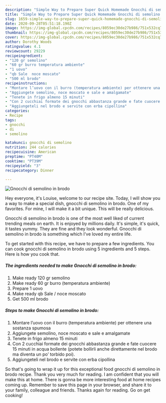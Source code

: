```yaml
---
description: "Simple Way to Prepare Super Quick Homemade Gnocchi di semolino in brodo"
title: "Simple Way to Prepare Super Quick Homemade Gnocchi di semolino in brodo"
slug: 1659-simple-way-to-prepare-super-quick-homemade-gnocchi-di-semolino-in-brodo
date: 2020-09-28T05:51:18.190Z
image: https://img-global.cpcdn.com/recipes/8059ec30de27b986/751x532cq70/gnocchi-di-semolino-in-brodo-recipe-main-photo.jpg
thumbnail: https://img-global.cpcdn.com/recipes/8059ec30de27b986/751x532cq70/gnocchi-di-semolino-in-brodo-recipe-main-photo.jpg
cover: https://img-global.cpcdn.com/recipes/8059ec30de27b986/751x532cq70/gnocchi-di-semolino-in-brodo-recipe-main-photo.jpg
author: Dorothy Woods
ratingvalue: 4.1
reviewcount: 29229
recipeingredient:
- "120 gr semolino"
- "60 gr burro temperatura ambiente"
- "1 uovo"
- "qb Sale  noce moscato"
- "500 ml brodo"
recipeinstructions:
- "Montare l’uovo con il burro (temperatura ambiente) per ottenere una sostanza spumosa"
- "Aggiungete semolino, noce moscato e sale e amalgamate"
- "Tenete in frigo almeno 15 minuti"
- "Con 2 cucchiai formate dei gnocchi abbastanza grande e fate cuocere 15 minuti in acqua bollente (potete bollirli anche direttamente nel brodo ma diventa un po’ torbido poi)."
- "Aggiungeteli nel brodo e servite con erba cipollina"
categories:
- Recipe
tags:
- gnocchi
- di
- semolino

katakunci: gnocchi di semolino 
nutrition: 244 calories
recipecuisine: American
preptime: "PT40M"
cooktime: "PT39M"
recipeyield: "3"
recipecategory: Dinner

---
```



![Gnocchi di semolino in brodo](https://img-global.cpcdn.com/recipes/8059ec30de27b986/751x532cq70/gnocchi-di-semolino-in-brodo-recipe-main-photo.jpg)

Hey everyone, it's Louise, welcome to our recipe site. Today, I will show you a way to make a special dish, gnocchi di semolino in brodo. One of my favorites. For mine, I will make it a bit unique. This will be really delicious.

Gnocchi di semolino in brodo is one of the most well liked of current trending meals on earth. It is enjoyed by millions daily. It's simple, it's quick, it tastes yummy. They are fine and they look wonderful. Gnocchi di semolino in brodo is something which I've loved my entire life.




To get started with this recipe, we have to prepare a few ingredients. You can cook gnocchi di semolino in brodo using 5 ingredients and 5 steps. Here is how you cook that.

<!--inarticleads1-->

##### The ingredients needed to make Gnocchi di semolino in brodo:

1. Make ready 120 gr semolino
1. Make ready 60 gr burro (temperatura ambiente)
1. Prepare 1 uovo
1. Make ready qb Sale / noce moscato
1. Get 500 ml brodo




<!--inarticleads2-->

##### Steps to make Gnocchi di semolino in brodo:

1. Montare l’uovo con il burro (temperatura ambiente) per ottenere una sostanza spumosa
1. Aggiungete semolino, noce moscato e sale e amalgamate
1. Tenete in frigo almeno 15 minuti
1. Con 2 cucchiai formate dei gnocchi abbastanza grande e fate cuocere 15 minuti in acqua bollente (potete bollirli anche direttamente nel brodo ma diventa un po’ torbido poi).
1. Aggiungeteli nel brodo e servite con erba cipollina




So that's going to wrap it up for this exceptional food gnocchi di semolino in brodo recipe. Thank you very much for reading. I am confident that you will make this at home. There is gonna be more interesting food at home recipes coming up. Remember to save this page in your browser, and share it to your family, colleague and friends. Thanks again for reading. Go on get cooking!
